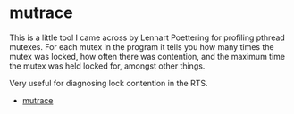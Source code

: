 # mutrace


This is a little tool I came across by Lennart Poettering for profiling pthread mutexes.  For each mutex in the program it tells you how many times the mutex was locked, how often there was contention, and the maximum time the mutex was held locked for, amongst other things.



Very useful for diagnosing lock contention in the RTS.


- [ mutrace](http://git.0pointer.de/?p=mutrace.git;a=summary)
